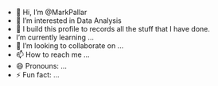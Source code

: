 - 👋 Hi, I’m @MarkPallar
- 👀 I’m interested in Data Analysis
- 🌱 I build this profile to records all the stuff that I have done. 
- I’m currently learning ...
- 💞️ I’m looking to collaborate on ...
- 📫 How to reach me ...
- 😄 Pronouns: ...
- ⚡ Fun fact: ...

<!---
MarkPallar/MarkPallar is a ✨ special ✨ repository because its `README.md` (this file) appears on your GitHub profile.
You can click the Preview link to take a look at your changes.
--->
